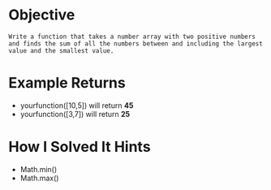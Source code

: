 # Objective
    Write a function that takes a number array with two positive numbers and finds the sum of all the numbers between and including the largest value and the smallest value.

# Example Returns
* yourfunction([10,5]) will return **45**
* yourfunction([3,7]) will return **25**


# How I Solved It Hints
* Math.min()
* Math.max()